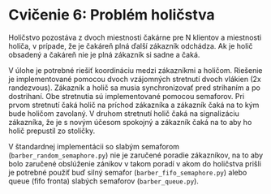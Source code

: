 # Cvičenie 6: Problém holičstva

Holičstvo pozostáva z dvoch miestnosti čakárne pre N klientov a miestnosti holíča, v prípade, že je čakáreň plná ďalší zákazník odchádza. Ak je holič obsadený a čakáreň nie je plná zákazník si sadne a čaká.

V úlohe je potrebné riešiť koordináciu medzi zákazníkmi a holičom. Riešenie je implementované pomocou dvoch vzájomných stretnutí dvoch vlákien (2x randezvous). Zákazník a holič sa musia synchronizovať pred strihaním a po dostrihaní. Obe stretnutia sú implementované pomocou semaforov. Pri prvom stretnutí čaká holič na príchod zákazníka a zákazník čaká na to kým bude holičom zavolaný. V druhom stretnutí holič čaká na signalizáciu zákazníka, že je s novým účesom spokojný a zákazník čaká na to aby ho holič prepustil zo stoličky.

V štandardnej implementácii so slabým semaforom (`barber_random_semaphore.py`) nie je zaručené poradie zákazníkov, na to aby bolo zaručené obslúženie zánikov v takom poradí v akom do holičstva prišli je potrebné použiť buď silný semafor (`barber_fifo_semaphore.py`) alebo queue (fifo fronta) slabých semaforov (`barber_queue.py`).
